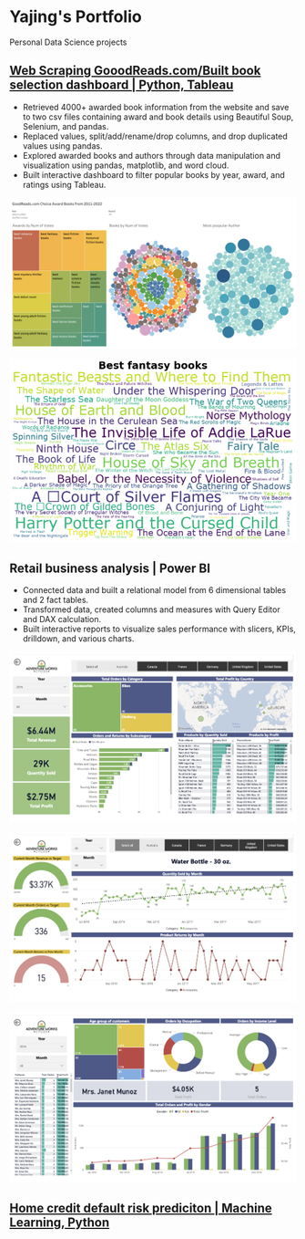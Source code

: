 # Yajing's Portfolio
Personal Data Science projects 

## [Web Scraping GooodReads.com/Built book selection dashboard | Python, Tableau](https://github.com/Yajinglee/Web-Scraping-Project)

- Retrieved 4000+ awarded book information from the website and save to two csv files containing award and book details using Beautiful Soup, Selenium, and pandas.
- Replaced values, split/add/rename/drop columns, and drop duplicated values using pandas.
- Explored awarded books and authors through data manipulation and visualization using pandas, matplotlib, and word cloud.
- Built interactive dashboard to filter popular books by year, award, and ratings using Tableau.

![](/images/Dashboard.png)

![](/images/Best_fantacy_books.png)

## Retail business analysis | Power BI

- Connected data and built a relational model from 6 dimensional tables and 2 fact tables.
- Transformed data, created columns and measures with Query Editor and DAX calculation.
- Built interactive reports to visualize sales performance with slicers, KPIs, drilldown, and various charts.

![](/images/Executive_summary.png)

![](/images/Product_detail.png)

![](/images/Customer_detail.png)


## [Home credit default risk prediciton | Machine Learning, Python]()
